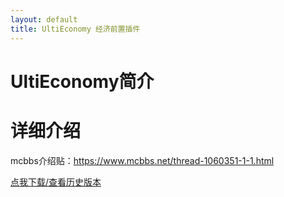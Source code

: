 ```yaml
---
layout: default
title: UltiEconomy 经济前置插件
---
```

# UltiEconomy简介

# 详细介绍
mcbbs介绍贴：<https://www.mcbbs.net/thread-1060351-1-1.html>

[点我下载/查看历史版本](https://github.com/wisdommen/wisdommen.github.io/tree/master/collections/UltiEconomy)